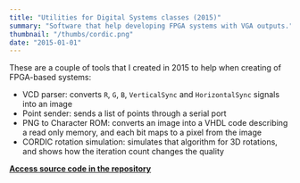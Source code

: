 ```yaml
---
title: "Utilities for Digital Systems classes (2015)"
summary: "Software that help developing FPGA systems with VGA outputs."
thumbnail: "/thumbs/cordic.png"
date: "2015-01-01"
---
```


These are a couple of tools that I created in 2015 to help when creating of FPGA-based systems:
- VCD parser: converts `R`, `G`, `B`, `VerticalSync` and `HorizontalSync` signals into an image
- Point sender: sends a list of points through a serial port
- PNG to Character ROM: converts an image into a VHDL code describing a read only memory, and each bit maps to a pixel from the image
- CORDIC rotation simulation: simulates that algorithm for 3D rotations, and shows how the iteration count changes the quality

**[Access source code in the repository](https://github.com/gzalo/sistemas-digitales)**
